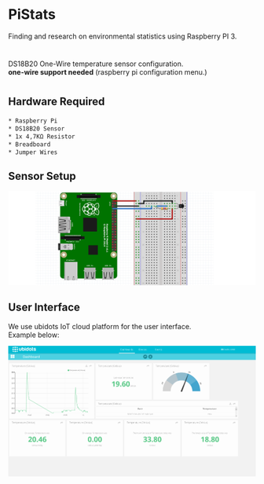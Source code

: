 # PiStats    
Finding and research on environmental statistics using Raspberry PI 3.  
#
DS18B20 One-Wire temperature sensor configuration.  
**one-wire support needed** (raspberry pi configuration menu.)
#
## Hardware Required
    * Raspberry Pi
    * DS18B20 Sensor
    * 1x 4,7KΩ Resistor
    * Breadboard
    * Jumper Wires

## Sensor Setup
![alt tag](https://github.com/digkarag/PiStats/blob/master/Sensor%20setup.png)

## User Interface
We use ubidots IoT cloud platform for the user interface.  
Example below:  
  
![alt tag](https://github.com/digkarag/PiStats/blob/master/UI.png)
